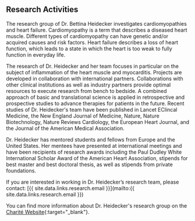 ## Research Activities 

The research group of Dr. Bettina Heidecker investigates cardiomyopathies and heart failure.
Cardiomyopathy is a term that describes a diseased heart muscle.
Different types of cardiomyopathy can have genetic and/or acquired causes and risk factors.
Heart failure describes a loss of heart function, which leads to a state in which the heart is too weak to fully
function in everyday life.

The research of Dr. Heidecker and her team focuses in particular on the subject of inflammation of the heart muscle
and myocarditis.
Projects are developed in collaboration with international partners. Collaborations with other clinical institutions
as well as industry partners provide optimal resources to execute research from bench to bedside.
A combined approach of basic and translational science is applied in retrospective and prospective studies to advance
therapies for patients in the future.
Recent studies of Dr. Heidecker's team have been published in Lancet EClincal Medicine, the New England Journal of Medicine, Nature, Nature Biotechnology, Nature Reviews Cardiology, the European Heart Journal, and the Journal of the American Medical
Association.

Dr. Heidecker has mentored students and fellows from Europe and the United States. Her mentees have presented at
international meetings and have been recipients of research awards including the Paul Dudley White International
Scholar Award of the American Heart Association, stipends for best master and best doctoral thesis, as well as
stipends from private foundations.

If you are interested in working in Dr. Heidecker’s research team, please contact:
[{{ site.data.links.research.email }}](mailto:{{ site.data.links.research.email }})

You can find more information about Dr. Heidecker's research group on the
[Charité Website]({{site.data.links.research.group_page[site.lang]}}){:target="_blank"}.


